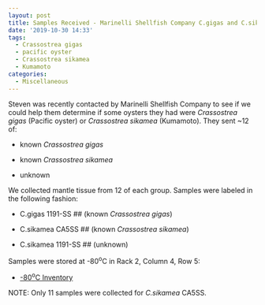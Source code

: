 ```yaml
---
layout: post
title: Samples Received - Marinelli Shellfish Company C.gigas and C.sikamea Oysters
date: '2019-10-30 14:33'
tags:
  - Crassostrea gigas
  - pacific oyster
  - Crassostrea sikamea
  - Kumamoto
categories:
  - Miscellaneous
---
```

Steven was recently contacted by Marinelli Shellfish Company to see if we could help them determine if some oysters they had were _Crassostrea gigas_ (Pacific oyster) or _Crassostrea sikamea_ (Kumamoto). They sent ~12 of:

- known _Crassostrea gigas_

- known _Crassostrea sikamea_

- unknown

We collected mantle tissue from 12 of each group. Samples were labeled in the following fashion:

- C.gigas 1191-SS ## (known _Crassostrea gigas_)

- C.sikamea CA5SS ## (known _Crassostrea sikamea_)

- C.sikamea 1191-SS ## (unknown)


 Samples were stored at -80<sup>o</sup>C in Rack 2, Column 4, Row 5:

- [-80<sup>o</sup>C Inventory](http://b.link/srlab-80C)

NOTE: Only 11 samples were collected for _C.sikamea_ CA5SS.
